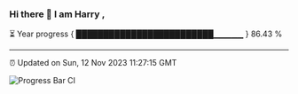 ### Hi there 👋 I am Harry , 

⏳ Year progress { █████████████████████████▁▁▁▁▁ } 86.43 %

---

⏰ Updated on Sun, 12 Nov 2023 11:27:15 GMT

![Progress Bar CI](https://github.com/duykhang68/duykhang68/workflows/Progress%20Bar%20CI/badge.svg)
